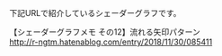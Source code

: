 下記URLで紹介しているシェーダーグラフです。<br>

【シェーダーグラフメモ その12】流れる矢印パターン
<br>
http://r-ngtm.hatenablog.com/entry/2018/11/30/085411